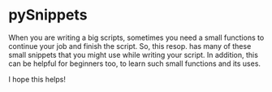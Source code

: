 pySnippets
==========

When you are writing a big scripts, sometimes you need a small functions to continue your job and finish the script.
So, this resop. has many of these small snippets that you might use while writing your script.
In addition, this can be helpful for beginners too, to learn such small functions and its uses.

I hope this helps!
